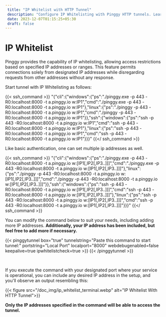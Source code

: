```yaml
---
 title: "IP Whitelist with HTTP Tunnel"
 description: "Configure IP Whitelisting with Pinggy HTTP tunnels. Learn how to start tunnels with restricted access based on specified IP addresses."
 date: 2023-12-07T01:15:25+05:30
 draft: false 
---
```


# IP Whitelist

Pinggy provides the capability of IP whitelisting, allowing access restrictions based on specified IP addresses or ranges. This feature permits connections solely from designated IP addresses while disregarding requests from other addresses without any response.

Start tunnel with IP Whitelisting as follows:

{{< ssh_command >}}
"{\"cli\":{\"windows\":{\"ps\":\"./pinggy.exe -p 443 -R0:localhost:8000 -t a.pinggy.io w:IP1\",\"cmd\":\"./pinggy.exe -p 443 -R0:localhost:8000 -t a.pinggy.io w:IP1\"},\"linux\":{\"ps\":\"./pinggy -p 443 -R0:localhost:8000 -t a.pinggy.io w:IP1\",\"cmd\":\"./pinggy -p 443 -R0:localhost:8000 -t a.pinggy.io w:IP1\"}},\"ssh\":{\"windows\":{\"ps\":\"ssh -p 443 -R0:localhost:8000 -t a.pinggy.io w:IP1\",\"cmd\":\"ssh -p 443 -R0:localhost:8000 -t a.pinggy.io w:IP1\"},\"linux\":{\"ps\":\"ssh -p 443 -R0:localhost:8000 -t a.pinggy.io w:IP1\",\"cmd\":\"ssh -p 443 -R0:localhost:8000 -t a.pinggy.io w:IP1\"}}}"
{{</ ssh_command >}}

Like basic authentication, one can set multiple ip addresses as well.

{{< ssh_command >}}
"{\"cli\":{\"windows\":{\"ps\":\"./pinggy.exe -p 443 -R0:localhost:8000 -t a.pinggy.io w:[IP1[,IP2[,IP3..]]]\",\"cmd\":\"./pinggy.exe -p 443 -R0:localhost:8000 -t a.pinggy.io w:[IP1[,IP2[,IP3..]]]\"},\"linux\":{\"ps\":\"./pinggy -p 443 -R0:localhost:8000 -t a.pinggy.io w:[IP1[,IP2[,IP3..]]]\",\"cmd\":\"./pinggy -p 443 -R0:localhost:8000 -t a.pinggy.io w:[IP1[,IP2[,IP3..]]]\"}},\"ssh\":{\"windows\":{\"ps\":\"ssh -p 443 -R0:localhost:8000 -t a.pinggy.io w:[IP1[,IP2[,IP3..]]]\",\"cmd\":\"ssh -p 443 -R0:localhost:8000 -t a.pinggy.io w:[IP1[,IP2[,IP3..]]]\"},\"linux\":{\"ps\":\"ssh -p 443 -R0:localhost:8000 -t a.pinggy.io w:[IP1[,IP2[,IP3..]]]\",\"cmd\":\"ssh -p 443 -R0:localhost:8000 -t a.pinggy.io w:[IP1[,IP2[,IP3..]]]\"}}}"
{{</ ssh_command >}}

You can modify the command below to suit your needs, including adding more IP addresses. **Additionally, your IP address has been included, but feel free to add more if necessary.**

{{< pinggytunnel box="true" tunnelstring="Paste this command to start tunnel:" portstring="Local Port" localport="8000" webdebugenabled=false
keepalive=true ipwhitelistcheck=true >}}
{{< /pinggytunnel >}}

&nbsp;

If you execute the command with your designated port where your service is operational, you can include any desired IP address in the setup, and you'll observe an output resembling this:

{{< figure src="/doc_img/ip_whitelist_terminal.webp" alt="IP Whitelist With HTTP Tunnel">}}

**Only the IP addresses specified in the command will be able to access the tunnel.**

